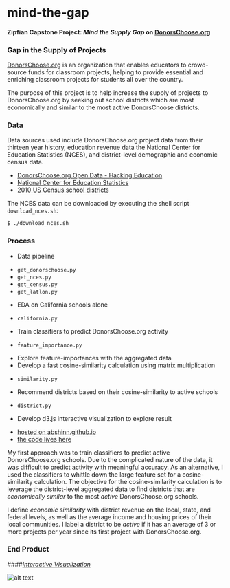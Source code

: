 mind-the-gap 
===

#### Zipfian Capstone Project: _Mind the Supply Gap_ on [DonorsChoose.org](http://donorschoose.org)

### Gap in the Supply of Projects

[DonorsChoose.org](http://donorschoose.org) is an organization that enables educators to crowd-source funds for classroom projects, helping to provide essential and enriching classroom projects for students all over the country.

The purpose of this project is to help increase the supply of projects to DonorsChoose.org by seeking out school districts which are most economically and similar to the most active DonorsChoose districts.

### Data

Data sources used include DonorsChoose.org project data from their thirteen year history, education revenue data the National Center for Education Statistics (NCES), and district-level demographic and economic census data. 

- [DonorsChoose.org Open Data - Hacking Education](http://data.donorschoose.org/open-data/overview/)
- [National Center for Education Statistics](http://nces.ed.gov/ccd/ccddata.asp)
- [2010 US Census school districts](http://nces.ed.gov/surveys/sdds/ed/)

The NCES data can be downloaded by executing the shell script `download_nces.sh`:

```bash
$ ./download_nces.sh
```

### Process

- Data pipeline
 * `get_donorschoose.py` 
 * `get_nces.py` 
 * `get_census.py`
 * `get_latlon.py`
- EDA on California schools alone
 * `california.py`
- Train classifiers to predict DonorsChoose.org activity
 * `feature_importance.py`
- Explore feature-importances with the aggregated data
- Develop a fast cosine-similarity calculation using matrix multiplication
 * `similarity.py`
- Recommend districts based on their cosine-similarity to active schools
 * `district.py`
- Develop d3.js interactive visualization to explore result
 * [hosted on abshinn.github.io](http://abshinn.github.io/mind-the-gap)
 * [the code lives here](https://github.com/abshinn/abshinn.github.io/tree/master/projects/mind-the-gap)

My first approach was to train classifiers to predict active DonorsChoose.org schools. Due to the complicated nature of the data, it was difficult to predict activity with meaningful accuracy. As an alternative, I used the classifiers to whittle down the large feature set for a cosine-similarity calculation. The objective for the cosine-similarity calculation is to leverage the district-level aggregated data to find districts that are *economically similar* to the most *active* DonorsChoose.org schools. 

I define *economic similarity* with district revenue on the local, state, and federal levels, as well as the average income and housing prices of their local communities. I label a district to be *active* if it has an average of 3 or more projects per year since its first project with DonorsChoose.org.

### End Product 

####[_Interactive Visualization_](http://abshinn.github.io/mind-the-gap)

![alt text](https://github.com/abshinn/mind-the-gap/blob/master/mind-the-gap.png "Mind the Supply Gap - Interactive Visualization")
